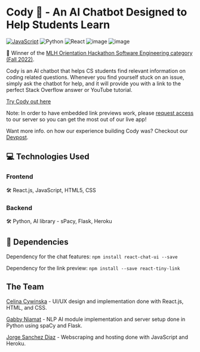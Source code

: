 # Cody 🤖 - An AI Chatbot Designed to Help Students Learn

[![JavaScript](https://img.shields.io/badge/javascript-%23323330.svg?style=for-the-badge&logo=javascript&logoColor=%23F7DF1E)](https://en.wikipedia.org/wiki/JavaScript)
![Python](https://img.shields.io/badge/python-3670A0?style=for-the-badge&logo=python&logoColor=ffdd54)
![React](https://img.shields.io/badge/react-%2320232a.svg?style=for-the-badge&logo=react&logoColor=%2361DAFB)
![image](https://img.shields.io/badge/HTML5-E34F26?style=for-the-badge&logo=html5&logoColor=white)
![image](https://img.shields.io/badge/CSS3-1572B6?style=for-the-badge&logo=css3&logoColor=white)

🥇 Winner of the [MLH Orientation Hackathon Software Engineering category (Fall 2022)](https://fellowship-orientation-22-fal.devpost.com/). 

Cody is an AI chatbot that helps CS students find relevant information on coding related questions. Whenever you find yourself stuck on an issue, simply ask the chatbot for help, and it will provide you with a link to the perfect Stack Overflow answer or YouTube tutorial. 

[Try Cody out here](https://codyai.netlify.app/)

Note: In order to have embedded link previews work, please [request access](https://cors-anywhere.herokuapp.com/corsdemo) to our server so you can get the most out of our live app!

Want more info. on how our experience building Cody was? Checkout our [Devpost](https://devpost.com/software/cody-3sftkd?ref_content=user-portfolio&ref_feature=in_progress).


## 💻 Technologies Used

### Frontend

🛠️ React.js, JavaScript, HTML5, CSS

### Backend

🛠️ Python, AI library - sPacy, Flask, Heroku


## 🐛 Dependencies 

Dependency for the chat features: `npm install react-chat-ui --save `

Dependency for the link preview: `npm install --save react-tiny-link `

## The Team 

[Celina Cywinska](https://github.com/cellinacywinska) - UI/UX design and implementation done with React.js, HTML, and CSS.

[Gabby Niamat](https://github.com/pidgey0403) - NLP AI module implementation and server setup done in Python using spaCy and Flask.

[Jorge Sanchez Diaz](https://github.com/S4ND1X) - Webscraping and hosting done with JavaScript and Heroku.
